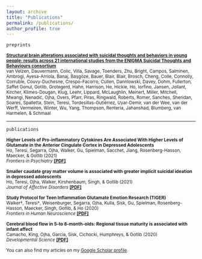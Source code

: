 ```yaml
---
layout: archive
title: "Publications"
permalink: /publications/
author_profile: true
---
```

 
`preprints`  

<sub><b>[<b>Structural brain alterations associated with suicidal thoughts and behaviors in young people: results across 21 international studies from the ENIGMA Suicidal Thoughts and Behaviours consortium</b>](https://www.medrxiv.org/content/10.1101/2021.09.27.21264068v1)</b>  
van Velzen, Dauvermann, Colic, Villa, Savage, Toenders, Zhu, Bright, Campos, Salminen, Ambrogi, Ayesa-Arriola, Banaj, Başgöze, Bauer, Blair, Blair, Brosch, Cheng, Colle, Connolly, Corruble, Couvy-Duchesne, Crespo-Facorro, Cullen, Dannlowski, Davey, Dohm, Fullerton, Saffet Gonul, Gotlib, Grotegerd, Hahn, Harrison, He, Hickie, Ho, Iorfino, Jansen, Jollant, Kircher, Klimes-Dougan, Klug, Leehr, Lippard, McLaughlin, Meinert, Miller, Mitchell, Mwangi, Nenadić, Ojha, Overs, Pfarr, Piras, Ringwald, Roberts, Romer, Sanches, Sheridan, Soares, Spalletta, Stein, Teresi, Tordesillas-Gutiérrez, Uyar-Demir, van der Wee, van der Werff, Vermeiren, Winter, Wu, Yang, Thompson, Rentería, Jahanshad, Blumberg, van Harmelen, & Schmaal

  
  
 --- 

`publications`
  
<sub><b>Higher Levels of Pro-inflammatory Cytokines Are Associated With Higher Levels of Glutamate in the Anterior Cingulate Cortex in Depressed Adolescents</b>   
Ho, Teresi, Segarra, Ojha, Walker, Gu, Spielman, Sacchet, Jiang, Rosenberg-Hasson, Maecker, & Gotlib (2021)  
 *Frontiers in Psychiatry*  [<b>[PDF]</b>](https://www.ncbi.nlm.nih.gov/pmc/articles/PMC8081972/pdf/fpsyt-12-642976.pdf) </sub>
  
  
<sub><b>Smaller caudate gray matter volume is associated with greater implicit suicidal ideation in depressed adolescents</b>   
Ho, Teresi, Ojha, Walker, Kirshenbaum, Singh, & Gotlib (2021)  
 *Journal of Affective Disorders*  [<b>[PDF]</b>](https://www.sciencedirect.com/science/article/pii/S0165032720327415) </sub>
  
  
<sub><b>Study Protocol for Teen Inflammation Glutamate Emotion Research (TIGER)</b>   
Walker†, Teresi†, Weisenburger, Segarra, Ojha, Kulla, Sisk, Gu, Spielman, Rosenberg-Hasson, Maecker, Singh, Gotlib, & Ho (2020)  
 *Frontiers in Human Neuroscience* [<b>[PDF]</b>](https://www.frontiersin.org/articles/10.3389/fnhum.2020.585512/full?field=&journalName=Frontiers_in_Human_Neuroscience&id=585512) </sub>

  
<sub><b>Cerebral blood flow in 5‐to 8‐month‐olds: Regional tissue maturity is associated with infant affect</b>   
Camacho, King, Ojha, Garcia, Sisk, Cichocki, Humphreys, & Gotlib (2020)  
 *Developmental Science* [<b>[PDF]</b>](https://onlinelibrary.wiley.com/doi/pdf/10.1111/desc.12928) </sub>
  

<sub>You can also find my articles on my [Google Scholar profile](https://scholar.google.com/citations?user=wbKTa18AAAAJ&hl=en&oi=ao).
